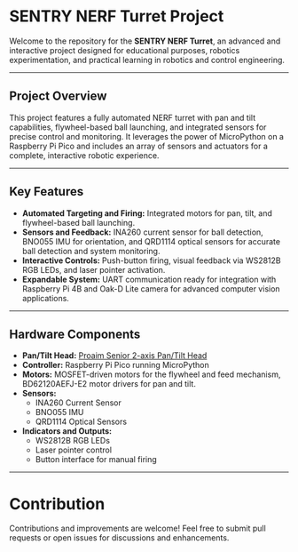 # SENTRY NERF Turret Project

Welcome to the repository for the **SENTRY NERF Turret**, an advanced and interactive project designed for educational purposes, robotics experimentation, and practical learning in robotics and control engineering.

---

## Project Overview

This project features a fully automated NERF turret with pan and tilt capabilities, flywheel-based ball launching, and integrated sensors for precise control and monitoring. It leverages the power of MicroPython on a Raspberry Pi Pico and includes an array of sensors and actuators for a complete, interactive robotic experience.

---

## Key Features

- **Automated Targeting and Firing:** Integrated motors for pan, tilt, and flywheel-based ball launching.
- **Sensors and Feedback:** INA260 current sensor for ball detection, BNO055 IMU for orientation, and QRD1114 optical sensors for accurate ball detection and system monitoring.
- **Interactive Controls:** Push-button firing, visual feedback via WS2812B RGB LEDs, and laser pointer activation.
- **Expandable System:** UART communication ready for integration with Raspberry Pi 4B and Oak-D Lite camera for advanced computer vision applications.

---

## Hardware Components

- **Pan/Tilt Head:** [Proaim Senior 2-axis Pan/Tilt Head](https://www.bhphotovideo.com/c/product/1555779-REG/)
- **Controller:** Raspberry Pi Pico running MicroPython
- **Motors:** MOSFET-driven motors for the flywheel and feed mechanism, BD62120AEFJ-E2 motor drivers for pan and tilt.
- **Sensors:**
  - INA260 Current Sensor
  - BNO055 IMU
  - QRD1114 Optical Sensors
- **Indicators and Outputs:**
  - WS2812B RGB LEDs
  - Laser pointer control
  - Button interface for manual firing

---
# Contribution

Contributions and improvements are welcome! Feel free to submit pull requests or open issues for discussions and enhancements.
